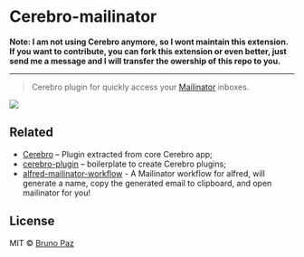 # Cerebro-mailinator

**Note: I am not using Cerebro anymore, so I wont maintain this extension. If you want to contribute, you can fork this extension or even better, just send me a message and I will transfer the owership of this repo to you.**

---

> Cerebro plugin for quickly access your [Mailinator](https://www.mailinator.com) inboxes.

![](demo.gif)

## Related

* [Cerebro](http://github.com/KELiON/cerebro) – Plugin extracted from core Cerebro app;
* [cerebro-plugin](http://github.com/KELiON/cerebro-plugin) – boilerplate to create Cerebro plugins;
* [alfred-mailinator-workflow](https://github.com/AssafShalin/alfred-mailinator) - A Mailinator workflow for alfred, will generate a name, copy the generated email to clipboard, and open mailinator for you!

## License

MIT © [Bruno Paz](http://brunopaz.net)
